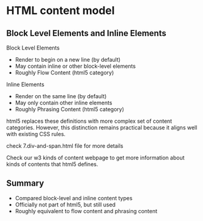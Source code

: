 # HTML content model

## Block Level Elements and Inline Elements

Block Level Elements
- Render to begin on a new line (by default)
- May contain inline or other block-level elements
- Roughly Flow Content (html5 category)

Inline Elements
- Render on the same line (by default)
- May only contain other inline elements
- Roughly Phrasing Content (html5 category)

html5 replaces these definitions with more complex set 
of content categories.
However, this distinction remains practical because it 
aligns well with existing CSS rules.

check 7.div-and-span.html file for more details

Check our w3 kinds of content webpage to 
get more information about kinds of contents that html5
defines.

## Summary
- Compared block-level and inline content types
- Officially not part of html5, but still used
- Roughly equivalent to flow content and phrasing content